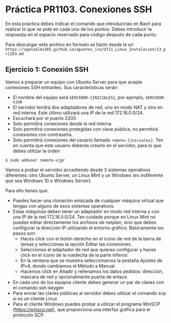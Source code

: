 # Práctica PR1103. Conexiones SSH

En esta práctica debes indicar el comando que introducirías en Bash para realizar lo que se pide en cada uno de los puntos. Debes introducir la respuesta en el espacio reservado para código después de cada punto.

Para descargar este archivo en formato `md` hazlo desde la url `https://vgonzalez165.github.io/apuntes_iso/UT11_Linux_Instalacion/13_pr1103.md`




## Ejercicio 1: Conexión SSH

Vamos a preparar un equipo con Ubuntu Server para que acepte conexiones SSH entrantes. Sus características serán:

- El nombre del equipo será `SERVIDOR-{INICIALES}`, por ejemplo, `SERVIDOR-VJGR`
- El servidor tendrá dos adaptadores de red, uno en modo NAT y otro en red interna. Este último utilizará una IP de la red 172.16.0.0/24.
- Escuchará por el puerto 2200
- Solo permitirá conexiones desde la red interna
- Solo permitirá conexiones protegidas con clave pública, no permitirá conexiones con contraseña.
- Solo permitirá conexiones del usuario llamado `remote-{iniciales}`. Ten en cuenta que este usuario deberás crearlo en el servidor, para lo que debes utilizar la orden 
  
```
$ sudo adduser remote-vjgr
```

Vamos a probar el servidor accediendo desde 3 sistemas operativos diferentes: otro Ubuntu Server, un Linux Mint y un Windows (es indiferente que sea Windows 10 o Windows Server).

Para ello tienes que:

- Puedes hacer una clonación enlazada de cualquier máquina virtual que tengas con alguno de esos sistemas operativos.
- Estas máquinas deben tener un adaptador en modo red interna y con una IP de la red 172.16.0.0/24. Ten cuidado porque en Linux Mint no puedes editar directamente los archivos de netplan, sino que debes configurar la dirección IP utilizando el entorno gráfico. Básicamente los pasos son:
    - Haces click con el botón derecho en el icono de red de la barra de tareas y seleccionas la opción Editar las conexiones.
    - Seleccionas el adaptador de red que quieras configurar y haces click en el icono de la ruedecita de la parte inferior.
    - En la ventana que se muestra seleccionamos la pestaña Ajustes de IPv4, donde cambiamos el Método a Manual.
    - Hacemos click en Añadir y rellenamos los datos pedidos: dirección, máscara de red y opcionalmente puerta de enlace.
- En cada uno de los equipos cliente debes generar un par de claves con el comando ssh-keygen 
- Para enviar las claves públicas al servidor debes utilizar el comando scp si es un cliente Linux 
- Para el cliente Windows puedes probar a utilizar el programa WinSCP (https://winscp.net), que proporciona una interfaz gráfica para el protocolo SCP.

